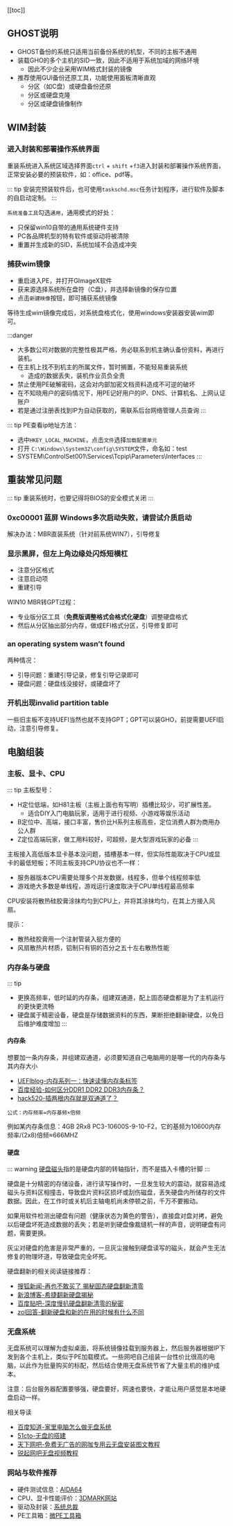 [[toc]]

## GHOST说明

* GHOST备份的系统只适用当前备份系统的机型，不同的主板不通用
* 装载GHO的多个主机的SID一致，因此不适用于系统加域的网络环境
    * 因此不少企业采用WIM格式封装的镜像
* 推荐使用GUI备份还原工具，功能使用面板清晰直观
    * 分区（如C盘）或硬盘备份还原
    * 分区或硬盘克隆
    * 分区或硬盘镜像制作

## WIM封装

### 进入封装和部署操作系统界面

重装系统进入系统区域选择界面`ctrl` + `shift` +`f3`进入封装和部署操作系统界面，正常安装必要的预装软件，如：office、pdf等。

::: tip
安装完预装软件后，也可使用`taskschd.msc`任务计划程序，进行软件及脚本的自启动定制。
:::

`系统准备工具`勾选`通用`，通用模式的好处：

* 只保留win10自带的通用系统硬件支持
* PC各品牌机型的特有软件或驱动将被清除
* 重置并生成新的SID，系统加域不会造成冲突

### 捕获wim镜像

* 重启进入PE，并打开GImageX软件
* 获来源选择系统所在盘符（C盘），并选择新镜像的保存位置
* 点击`新建映像`按钮，即可捕获系统镜像

等待生成wim镜像完成后，对系统盘格式化，使用windows安装器安装wim即可。

:::danger
* 大多数公司对数据的完整性极其严格，务必联系到机主确认备份资料，再进行装机。
* 在主机上找不到机主的所属文件，暂时搁置，不能轻易重装系统
    * 造成的数据丢失，装机作业员负全责
* 禁止使用PE破解密码，这会对内部加密文档资料造成不可逆的破坏    
* 在不知晓用户的密码情况下，用PE记好用户的IP、DNS、计算机名、上网认证账户
* 若是通过注册表找到IP为自动获取的，需联系后台网络管理人员查询 
:::

::: tip
PE查看ip地址方法：
* 选中`HKEY_LOCAL_MACHINE`，点击`文件`选择`加载配置单元`
* 打开 `C:\Windows\System32\config\SYSTEM`文件，命名如：test
* SYSTEM\ControlSet001\Services\Tcpip\Parameters\Interfaces
:::

## 重装常见问题

::: tip
重装系统时，也要记得将BIOS的安全模式关闭
:::

### 0xc00001 蓝屏 Windows多次启动失败，请尝试介质启动

解决办法：MBR直装系统（针对前系统WIN7），引导修复

### 显示黑屏，但左上角边缘处闪烁短横杠

* 注意分区格式
* 注意启动项
* 重建引导

WIN10 MBR转GPT过程：

* 专业版分区工具（**免费版调整格式会格式化硬盘**）调整硬盘格式
* 然后从分区抽出部分内存，做成EFI格式分区，引导修复即可

### an operating system wasn’t found

两种情况：
* 引导问题：重建引导记录，修复引导记录即可
* 硬盘问题：硬盘线没接好，或硬盘坏了

### 开机出现invalid partition table

一些旧主板不支持UEFI当然也就不支持GPT；GPT可以装GHO，前提需要UEFI启动，注意引导修复。

## 电脑组装

### 主板、显卡、CPU

::: tip
主板型号：
* H定位低端，如H81主板（主板上面也有写明）插槽比较少，可扩展性差。
    * 适合DIY入门电脑玩家，适用于进行视频、小游戏等娱乐活动
* B定位中、高端，接口丰富，售价比H系列主板高些，定位消费人群为商用办公人群
* Z定位高端玩家，做工用料较好，可超频，是大型游戏玩家的必备
:::

主板接入高低版本显卡基本没问题，插槽基本一样，但实际性能取决于CPU或显卡的最低短板；不同主板支持CPU协议也不一样：
* 服务器版本CPU需要处理多个并发数据，线程多，但单个线程频率低
* 游戏绝大多数是单线程，游戏运行速度取决于CPU单线程最高频率

CPU安装将散热硅胶膏涂抹均匀到CPU上，并将其涂抹均匀，在其上方接入风扇。

提示：
* 散热硅胶膏用一个注射管装入挺方便的
* 风扇散热片材质，铝制只有铜的百分之五十左右散热性能

### 内存条与硬盘

::: tip
* 更换高频率，低时延的内存条，组建双通道，配上固态硬盘都是为了主机运行的更快更流畅
* 硬盘属于精密设备，硬盘是存储数据资料的东西，果断拒绝翻新硬盘，以免日后维护难度增加
:::

#### 内存条

想要加一条内存条，并组建双通道，必须要知道自己电脑用的是哪一代的内存条与其内存大小

* [UEFIblog-内存系列一：快速读懂内存条标签](https://zhuanlan.zhihu.com/p/26255460)
* [百度经验-如何区分DDR1 DDR2 DDR3内存条？](https://jingyan.baidu.com/article/f3ad7d0fe3df0909c3345b97.html)
* [hack520-插两根内存就是双通道了？](https://www.hack520.com/701.html)

`公式：内存频率=内存基频×倍频`

例如某内存条信息：4GB 2Rx8 PC3-10600S-9-10-F2，它的基频为10600内存频率/(2x8)倍频≈666MHZ


#### 硬盘

::: warning
[硬盘磁头](https://www.cnblogs.com/jswang/p/9071847.html)指的是硬盘内部的转轴指针，而不是插入卡槽的针脚
:::

硬盘是十分精密的存储设备，进行读写操作时，一旦发生较大的震动，就容易造成磁头与资料区相撞击，导致盘片资料区损坏或刮伤磁盘，丢失硬盘内所储存的文件数据。因此，在工作时或关机后主轴电机尚未停顿之前，千万不要搬动。

如果用软件检测出硬盘有问题（健康状态为黄色的警告），直接盘对盘对拷，避免以后硬盘坏死造成数据的丢失；若是听到硬盘像裁缝机一样的声音，说明硬盘有问题，需要更换。

灰尘对硬盘的危害是非常严重的，一旦灰尘接触到硬盘读写的磁头，就会产生无法修复的物理坏道，导致硬盘完全坏死。

硬盘翻新的相关阅读链接推荐：

* [搜狐新闻-再也不敢买了 揭秘固态硬盘翻新清零](https://www.sohu.com/a/252177137_615464)
* [新浪博客-希捷翻新硬盘揭秘](http://blog.sina.com.cn/s/blog_678e9e910100ied7.html)
* [百度贴吧-深度慢扒硬盘翻新清零的秘密](https://tieba.baidu.com/p/5080574289)
* [zol回答-翻新硬盘和新的在用的时候有什么不同](http://ask.zol.com.cn/x/6118821.html)

### 无盘系统

无盘系统可以理解为虚拟桌面，将系统镜像挂载到服务器上，然后服务器根据IP下发到各个主机上，类似于PE加载模式。一些网吧自己组装一台性价比很高的电脑，以此作为批量购买的标配，然后结合使用无盘系统节省了大量主机的维护成本。

注意：后台服务器配置要够强，硬盘要好，网速也要快，才能让用户感觉是本地硬盘启动一样。

相关导读

* [百度知道-家里电脑怎么做无盘系统](https://zhidao.baidu.com/question/5154938.html)
* [51cto-无盘的搭建](https://blog.51cto.com/loveworld/1004838)
* [天下网吧-免费无广告的网咖专用云无盘安装图文教程](http://www.txwb.com/wptx/jc/385258.html)
* [锐起网吧无盘视频教程](http://www.richtech.cn/video.html)


### 网站与软件推荐
* 硬件测试信息：[AIDA64](https://www.aida64.com/)
* CPU、显卡性能评价：[3DMARK网站](https://www.3dmark.com/zh-hans/)
* 驱动及封装：[系统总裁](https://www.sysceo.com/)
* PE工具箱：[微PE工具箱](http://www.wepe.com.cn/)
